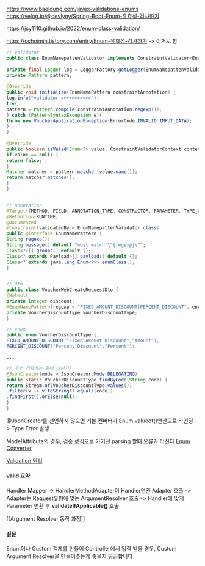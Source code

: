 https://www.baeldung.com/javax-validations-enums
https://velog.io/@devlyny/Spring-Boot-Enum-유효성-검사하기

https://jsy1110.github.io/2022/enum-class-validation/

https://cchoimin.tistory.com/entry/Enum-유효성-검사하기 -> 이거로 함

```java
// validator
public class EnumNamepattenValidator implements ConstraintValidator<EnumNamePattern, Enum<?>> {  
  
private final Logger log = LoggerFactory.getLogger(EnumNamepattenValidator.class);  
private Pattern pattern;  
  
@Override  
public void initialize(EnumNamePattern constraintAnnotation) {  
log.info("validator >>>>>>>>>>>");  
try{  
pattern = Pattern.compile(constraintAnnotation.regexp());  
} catch (PatternSyntaxException e){  
throw new VoucherApplicationException(ErrorCode.INVALID_INPUT_DATA);  
}  
}  
  
@Override  
public boolean isValid(Enum<?> value, ConstraintValidatorContext context) {  
if(value == null) {  
return false;  
}  
Matcher matcher = pattern.matcher(value.name());  
return matcher.matches();  
}  
}


// annotation
@Target({METHOD, FIELD, ANNOTATION_TYPE, CONSTRUCTOR, PARAMETER, TYPE_USE})  
@Retention(RUNTIME)  
@Documented  
@Constraint(validatedBy = EnumNamepattenValidator.class)  
public @interface EnumNamePattern {  
String regexp();  
String message() default "must match \"{regexp}\"";  
Class<?>[] groups() default {};  
Class<? extends Payload>[] payload() default {};  
Class<? extends java.lang.Enum<?>> enumClass();  
}


// dto
public class VoucherWebCreateRequestDto {  
@NotNull  
private Integer discount;  
@EnumNamePattern(regexp = "FIXED_AMOUNT_DISCOUNT|PERCENT_DISCOUNT", enumClass = VoucherDiscountType.class)  
private VoucherDiscountType voucherDiscountType;
}

// enum
public enum VoucherDiscountType {  
FIXED_AMOUNT_DISCOUNT("Fixed Amount Discount","Amount"),  
PERCENT_DISCOUNT("Percent Discount","Percent");  

...

// 두번 검증하는 꼴이 아닌가?
@JsonCreator(mode = JsonCreator.Mode.DELEGATING)  
public static VoucherDiscountType findByCode(String code) {  
return Stream.of(VoucherDiscountType.values())  
.filter(v -> v.toString().equals(code))  
.findFirst().orElse(null);  
}  
}
```
@JsonCreator를 선언하지 않으면 기본 컨버터가 Enum.valueof()연산으로 바인딩
-> Type Error 발생

ModelAttribute의 경우, 검증 로직으로 가기전 parsing 할때 오류가 터진다
[Enum Converter](https://velog.io/@haerong22/Enum-파라미터-바인딩)

[Validation 원리](https://incheol-jung.gitbook.io/docs/q-and-a/spring/valid)
#### valid 요약
Handler Mapper -> HandlerMethodAdapter이 Handler연관 Adapter  호출
-> Adapter는 Request유형에 맞는 ArgumentResolver 호출
-> Handler에 맞게 Parameter 변환 후 **validateIfApplicable()** 호출

[[Argument Resolver 동작 과정]]

#### 질문
Enum이나 Custom 객체를 만들어 Controller에서 입력 받을 경우,
Custom Argument Resolver을 만들어주는게 좋을지 궁금합니다